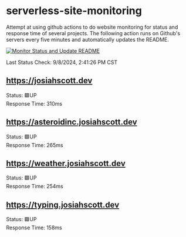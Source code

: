 # serverless-site-monitoring
Attempt at using github actions to do website monitoring for status and response time of several projects. The following action runs on Github's servers every five minutes and automatically updates the README.  

[![Monitor Status and Update README](https://github.com/JosiahSco/serverless-site-monitoring/actions/workflows/monitor.yaml/badge.svg)](https://github.com/JosiahSco/serverless-site-monitoring/actions/workflows/monitor.yaml)

Last Status Check: 9/8/2024, 2:41:26 PM CST

## https://josiahscott.dev
Status: 🟩UP  
Response Time: 310ms

## https://asteroidinc.josiahscott.dev
Status: 🟩UP  
Response Time: 265ms

## https://weather.josiahscott.dev
Status: 🟩UP  
Response Time: 254ms

## https://typing.josiahscott.dev
Status: 🟩UP  
Response Time: 158ms

